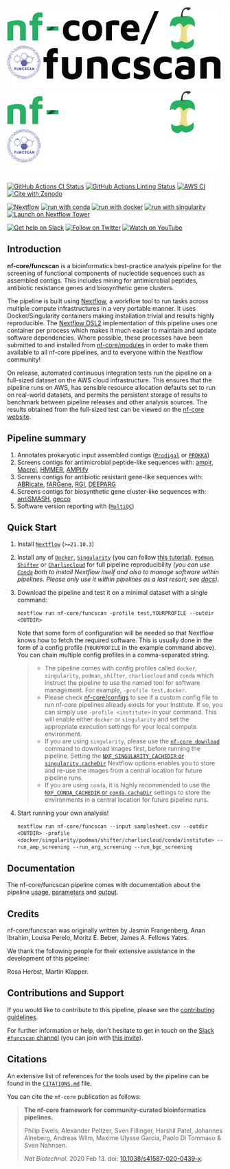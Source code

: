 # ![nf-core/funscan](docs/images/nf-core-funcscan_logo_flat_light.png#gh-light-mode-only) ![nf-core/funscan](docs/images/nf-core-funcscan_logo_flat_dark.png#gh-dark-mode-only)

[![GitHub Actions CI Status](https://github.com/nf-core/funcscan/workflows/nf-core%20CI/badge.svg)](https://github.com/nf-core/funcscan/actions?query=workflow%3A%22nf-core+CI%22)
[![GitHub Actions Linting Status](https://github.com/nf-core/funcscan/workflows/nf-core%20linting/badge.svg)](https://github.com/nf-core/funcscan/actions?query=workflow%3A%22nf-core+linting%22)
[![AWS CI](https://img.shields.io/badge/CI%20tests-full%20size-FF9900?logo=Amazon%20AWS)](https://nf-co.re/funcscan/results)
[![Cite with Zenodo](http://img.shields.io/badge/DOI-10.5281/zenodo.XXXXXXX-1073c8)](https://doi.org/10.5281/zenodo.XXXXXXX)

[![Nextflow](https://img.shields.io/badge/nextflow%20DSL2-%E2%89%A521.10.3-23aa62.svg)](https://www.nextflow.io/)
[![run with conda](http://img.shields.io/badge/run%20with-conda-3EB049?logo=anaconda)](https://docs.conda.io/en/latest/)
[![run with docker](https://img.shields.io/badge/run%20with-docker-0db7ed?logo=docker)](https://www.docker.com/)
[![run with singularity](https://img.shields.io/badge/run%20with-singularity-1d355c.svg)](https://sylabs.io/docs/)
[![Launch on Nextflow Tower](https://img.shields.io/badge/Launch%20%F0%9F%9A%80-Nextflow%20Tower-%234256e7)](https://tower.nf/launch?pipeline=https://github.com/nf-core/funcscan)

[![Get help on Slack](http://img.shields.io/badge/slack-nf--core%20%23funcscan-4A154B?logo=slack)](https://nfcore.slack.com/channels/funcscan)
[![Follow on Twitter](http://img.shields.io/badge/twitter-%40nf__core-1DA1F2?logo=twitter)](https://twitter.com/nf_core)
[![Watch on YouTube](http://img.shields.io/badge/youtube-nf--core-FF0000?logo=youtube)](https://www.youtube.com/c/nf-core)

## Introduction

**nf-core/funcscan** is a bioinformatics best-practice analysis pipeline for the screening of functional components of nucleotide sequences such as assembled contigs. This includes mining for antimicrobial peptides, antibiotic resistance genes and biosynthetic gene clusters.

The pipeline is built using [Nextflow](https://www.nextflow.io), a workflow tool to run tasks across multiple compute infrastructures in a very portable manner. It uses Docker/Singularity containers making installation trivial and results highly reproducible. The [Nextflow DSL2](https://www.nextflow.io/docs/latest/dsl2.html) implementation of this pipeline uses one container per process which makes it much easier to maintain and update software dependencies. Where possible, these processes have been submitted to and installed from [nf-core/modules](https://github.com/nf-core/modules) in order to make them available to all nf-core pipelines, and to everyone within the Nextflow community!

<!-- TODO nf-core: Add full-sized test dataset and amend the paragraph below if applicable -->

On release, automated continuous integration tests run the pipeline on a full-sized dataset on the AWS cloud infrastructure. This ensures that the pipeline runs on AWS, has sensible resource allocation defaults set to run on real-world datasets, and permits the persistent storage of results to benchmark between pipeline releases and other analysis sources. The results obtained from the full-sized test can be viewed on the [nf-core website](https://nf-co.re/funcscan/results).

## Pipeline summary

1. Annotates prokaryotic input assembled contigs ([`Prodigal`](https://github.com/hyattpd/Prodigal) or [`PROKKA`](https://github.com/tseemann/prokka))
2. Screens contigs for antimicrobial peptide-like sequences with: [ampir](https://cran.r-project.org/web/packages/ampir/index.html), [Macrel](https://github.com/BigDataBiology/macrel), [HMMER](http://hmmer.org/), [AMPlify](https://github.com/bcgsc/AMPlify)
3. Screens contigs for antibiotic resistant gene-like sequences with: [ABRicate](https://github.com/tseemann/abricate), [fARGene](https://github.com/fannyhb/fargene), [RGI](https://card.mcmaster.ca/analyze/rgi), [DEEPARG](https://bench.cs.vt.edu/deeparg)
4. Screens contigs for biosynthetic gene cluster-like sequences with: [antiSMASH](https://antismash.secondarymetabolites.org), [gecco](https://gecco.embl.de/)<!--, [HMMER](http://hmmer.org/) -->
5. Software version reporting with ([`MultiQC`](http://multiqc.info/))

## Quick Start

1. Install [`Nextflow`](https://www.nextflow.io/docs/latest/getstarted.html#installation) (`>=21.10.3`)

2. Install any of [`Docker`](https://docs.docker.com/engine/installation/), [`Singularity`](https://www.sylabs.io/guides/3.0/user-guide/) (you can follow [this tutorial](https://singularity-tutorial.github.io/01-installation/)), [`Podman`](https://podman.io/), [`Shifter`](https://nersc.gitlab.io/development/shifter/how-to-use/) or [`Charliecloud`](https://hpc.github.io/charliecloud/) for full pipeline reproducibility _(you can use [`Conda`](https://conda.io/miniconda.html) both to install Nextflow itself and also to manage software within pipelines. Please only use it within pipelines as a last resort; see [docs](https://nf-co.re/usage/configuration#basic-configuration-profiles))_.

3. Download the pipeline and test it on a minimal dataset with a single command:

   ```console
   nextflow run nf-core/funcscan -profile test,YOURPROFILE --outdir <OUTDIR>
   ```

   Note that some form of configuration will be needed so that Nextflow knows how to fetch the required software. This is usually done in the form of a config profile (`YOURPROFILE` in the example command above). You can chain multiple config profiles in a comma-separated string.

   > - The pipeline comes with config profiles called `docker`, `singularity`, `podman`, `shifter`, `charliecloud` and `conda` which instruct the pipeline to use the named tool for software management. For example, `-profile test,docker`.
   > - Please check [nf-core/configs](https://github.com/nf-core/configs#documentation) to see if a custom config file to run nf-core pipelines already exists for your Institute. If so, you can simply use `-profile <institute>` in your command. This will enable either `docker` or `singularity` and set the appropriate execution settings for your local compute environment.
   > - If you are using `singularity`, please use the [`nf-core download`](https://nf-co.re/tools/#downloading-pipelines-for-offline-use) command to download images first, before running the pipeline. Setting the [`NXF_SINGULARITY_CACHEDIR` or `singularity.cacheDir`](https://www.nextflow.io/docs/latest/singularity.html?#singularity-docker-hub) Nextflow options enables you to store and re-use the images from a central location for future pipeline runs.
   > - If you are using `conda`, it is highly recommended to use the [`NXF_CONDA_CACHEDIR` or `conda.cacheDir`](https://www.nextflow.io/docs/latest/conda.html) settings to store the environments in a central location for future pipeline runs.

4. Start running your own analysis!

   ```console
   nextflow run nf-core/funcscan --input samplesheet.csv --outdir <OUTDIR> -profile <docker/singularity/podman/shifter/charliecloud/conda/institute> --run_amp_screening --run_arg_screening --run_bgc_screening
   ```

## Documentation

The nf-core/funcscan pipeline comes with documentation about the pipeline [usage](https://nf-co.re/funcscan/usage), [parameters](https://nf-co.re/funcscan/parameters) and [output](https://nf-co.re/funcscan/output).

## Credits

nf-core/funcscan was originally written by Jasmin Frangenberg, Anan Ibrahim, Louisa Perelo, Moritz E. Beber, James A. Fellows Yates.

We thank the following people for their extensive assistance in the development of this pipeline:

Rosa Herbst, Martin Klapper.

## Contributions and Support

If you would like to contribute to this pipeline, please see the [contributing guidelines](.github/CONTRIBUTING.md).

For further information or help, don't hesitate to get in touch on the [Slack `#funcscan` channel](https://nfcore.slack.com/channels/funcscan) (you can join with [this invite](https://nf-co.re/join/slack)).

## Citations

<!-- TODO nf-core: Add citation for pipeline after first release. Uncomment lines below and update Zenodo doi and badge at the top of this file. -->
<!-- If you use  nf-core/funcscan for your analysis, please cite it using the following doi: [10.5281/zenodo.XXXXXX](https://doi.org/10.5281/zenodo.XXXXXX) -->

An extensive list of references for the tools used by the pipeline can be found in the [`CITATIONS.md`](CITATIONS.md) file.

You can cite the `nf-core` publication as follows:

> **The nf-core framework for community-curated bioinformatics pipelines.**
>
> Philip Ewels, Alexander Peltzer, Sven Fillinger, Harshil Patel, Johannes Alneberg, Andreas Wilm, Maxime Ulysse Garcia, Paolo Di Tommaso & Sven Nahnsen.
>
> _Nat Biotechnol._ 2020 Feb 13. doi: [10.1038/s41587-020-0439-x](https://dx.doi.org/10.1038/s41587-020-0439-x).
